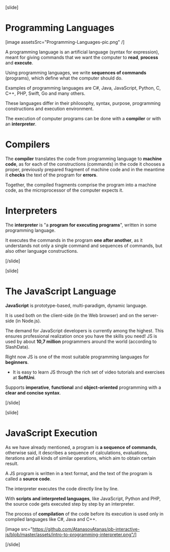 [slide]

# Programming Languages

[image assetsSrc="Programming-Languages-pic.png" /]

A programming language is an artificial language (syntax for expression), meant for giving commands that we want the computer to **read**, **process** and **execute**.

Using programming languages, we write **sequences of commands** (programs), which define what the computer should do. 

Examples of programming languages are C#, Java, JavaScript, Python, C, C++, PHP, Swift, Go and many others. 

These languages differ in their philosophy, syntax, purpose, programming constructions and execution environment. 

The execution of computer programs can be done with a **compiler** or with an **interpreter**.

# Compilers

The **compiler** translates the code from programming language to **machine code**, as for each of the constructions (commands) in the code it chooses a proper, previously prepared fragment of machine code and in the meantime it **checks** the text of the program for **errors**.

Together, the compiled fragments comprise the program into a machine code, as the microprocessor of the computer expects it.

# Interpreters

The **interpreter** is "a **program for executing programs**", written in some programming language. 

It executes the commands in the program **one after another**, as it understands not only a single command and sequences of commands, but also other language constructions.

[/slide]

[slide]

# The JavaScript Language

**JavaScript** is prototype-based, multi-paradigm, dynamic language. 

It is used both on the client-side (in the Web browser) and on the server-side (in Node.js).

The demand for JavaScript developers is currently among the highest. This ensures professional realization once you have the skills you need! JS is used by about **10,7 million** programmers around the world (according to SlashData). 

Right now JS is one of the most suitable programming languages for **beginners**.
* It is easy to learn JS through the rich set of video tutorials and exercises at **SoftUni**.

Supports **imperative**, **functional** and **object-oriented** programming with a **clear and concise syntax**. 

[/slide]

[slide]

# JavaScript Execution

As we have already mentioned, a program is **a sequence of commands**, otherwise said, it describes a sequence of calculations, evaluations, iterations and all kinds of similar operations, which aim to obtain certain result.

A JS program is written in a text format, and the text of the program is called a **source code**. 

The interpreter executes the code directly line by line.

With **scripts and interpreted languages**, like JavaScript, Python and PHP, the source code gets executed step by step by an interpreter.

The process of **compilation** of the code before its execution is used only in compiled languages like C#, Java and C++. 

[image src="https://github.com/AtanasovAtanas/pb-interactive-js/blob/master/assets/intro-to-programming-interpreter.png"/]

[/slide]